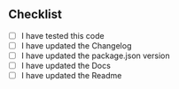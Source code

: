 

## Checklist
- [ ] I have tested this code
- [ ] I have updated the Changelog
- [ ] I have updated the package.json version
- [ ] I have updated the Docs
- [ ] I have updated the Readme